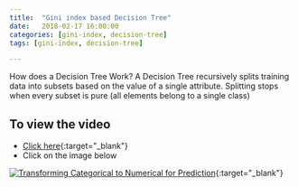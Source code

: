 ```yaml
---
title:  "Gini index based Decision Tree"
date:   2018-02-17 16:00:00
categories: [gini-index, decision-tree]
tags: [gini-index, decision-tree]

---
```


How does a Decision Tree Work? A Decision Tree recursively splits training data into subsets based on the value of a single attribute. Splitting stops when every subset is pure (all elements belong to a single class)

## To view the video
* [Click here](https://youtu.be/2lEcfRuHFV4){:target="_blank"}
* Click on the image below

[![Transforming Categorical to Numerical for Prediction](http://img.youtube.com/vi/2lEcfRuHFV4/0.jpg)](http://www.youtube.com/watch?v=2lEcfRuHFV4){:target="_blank"}